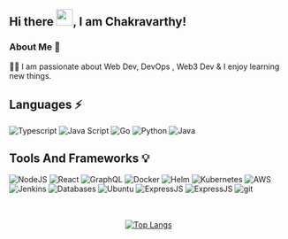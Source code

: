 ## Hi there <img src="https://raw.githubusercontent.com/MartinHeinz/MartinHeinz/master/wave.gif" width="30px" height="30px">, I am Chakravarthy!



### About Me 🚀
👨‍💻  I am passionate about  Web Dev, DevOps , Web3 Dev & I enjoy learning new things. </br>



<!-- ## Tech I'm familiar with 💻
<div>

   <img alt="MERN" src="https://img.shields.io/badge/MERN-000000?style=for-the-badge&logo=react&logoColor=white"/>
   <img alt="DevOps" src="https://img.shields.io/badge/DevOps-FFFFFF?style=for-the-badge&logo=kubernetes&logoColor=black"/>
   <img alt="Ethereum" src="https://img.shields.io/badge/Ethereum-%23723234.svg?&style=for-the-badge&logo=ethereum&logoColor=white"/>
</div> -->

## Languages ⚡
<div>
    <img alt="Typescript" src="https://img.shields.io/badge/typescript%20-%233178C6.svg?&style=for-the-badge&logo=typescript&logoColor=white"/>
    <img alt="Java Script" src="https://img.shields.io/badge/javascript%20-%23F7DF1E.svg?&style=for-the-badge&logo=javascript&logoColor=black"/>
    <img alt="Go" src="https://img.shields.io/badge/go%20-%233178C3.svg?&style=for-the-badge&logo=go&logoColor=white"/>
    <img alt="Python" src="https://img.shields.io/badge/python%20-%2314354C.svg?&style=for-the-badge&logo=python&logoColor=white"/>
    <img alt="Java" src="https://img.shields.io/badge/java%20-%23ED8B00.svg?&style=for-the-badge&logo=mocha&logoColor=white"/>
<!--     <img alt="Go" src="https://img.shields.io/badge/GoLang%20-%230095D5.svg?&style=for-the-badge&logo=Go&logoColor=white"/> -->
<!--     <img alt="Solidity" src="https://img.shields.io/badge/solidity-%23723234.svg?&style=for-the-badge&logo=solidity&logoColor=white"/> -->
</div>

## Tools And Frameworks 💡
<div>
    <img alt="NodeJS" src="https://img.shields.io/badge/nodejs-3E863D?style=for-the-badge&logo=nodedotjs&logoColor=white"/>
    <img alt="React" src="https://img.shields.io/badge/React-5CCFEE?style=for-the-badge&logo=React&logoColor=black"/>
    <img alt="GraphQL" src="https://img.shields.io/badge/Graphql-E00097?style=for-the-badge&logo=GraphQL&logoColor=black"/>
    <img alt="Docker" src="https://img.shields.io/badge/Docker-2CA5E0?style=for-the-badge&logo=docker&logoColor=white"/>
   <img alt="Helm" src="https://img.shields.io/badge/Helm-091C84?style=for-the-badge&logo=Helm&logoColor=white"/>
    <img alt="Kubernetes" src="https://img.shields.io/badge/Kubernetes-2E6CE6?style=for-the-badge&logo=kubernetes&logoColor=white"/>
    <img alt="AWS" src="https://img.shields.io/badge/AWS-212D3C?style=for-the-badge&logo=amazonaws&logoColor=white"/>
   <img alt="Jenkins" src="https://img.shields.io/badge/Jenkins-335061?style=for-the-badge&logo=Jenkins&logoColor=white"/>
    <img alt="Databases" src="https://img.shields.io/badge/Databases-001C29?style=for-the-badge&logo=mongodb&logoColor=white"/>
    <img alt="Ubuntu" src="https://img.shields.io/badge/Ubuntu-E95420?style=for-the-badge&logo=ubuntu&logoColor=white"/>
    <img alt="ExpressJS" src="https://img.shields.io/badge/Express-000000?style=for-the-badge&logo=express&logoColor=white"/>
    <img alt="ExpressJS" src="https://img.shields.io/badge/Nginx-00f0f00?style=for-the-badge&logo=nginx&logoColor=white"/>
    <img alt="git" src="https://img.shields.io/badge/git-%23F05033.svg?&style=for-the-badge&logo=git&logoColor=white"/>

<!--     <img alt="Django" src="https://img.shields.io/badge/jenkins-14354C?style=for-the-badge&logo=jenkins&logoColor=white"/>
https://img.shields.io/badge/anisble-14354C?style=for-the-badge&logo=ansible&logoColor=white 
-->


</div>
</br>
</br> 

<div align="center">

[![Top Langs](https://github-readme-stats.vercel.app/api/top-langs/?username=Chakravarthy7102&langs_count=6&layout=compact&hide=css)](https://github.com/anuraghazra/github-readme-stats)
